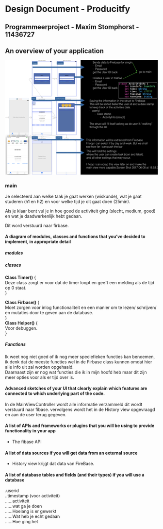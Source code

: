 # Design Document - Producitfy
## Programmeerproject - Maxim Stomphorst - 11436727



## An overview of your application
![Design document](https://github.com/majstomphorst/producitfy/blob/master/doc/desingScreens.jpeg)

### main
Je selecteerd aan welke taak je gaat werken (wiskunde), wat je gaat studeren (h1 en h2) en voor welke tijd je dit gaat doen (25min). 

Als je klaar bent vul je in hoe goed de activiteit ging (slecht, medium, goed) en wat je daadwerkenlijk hebt gedaan. 

Dit word verstuurd naar firbase. 
 

#### A diagram of modules, classes and functions that you’ve decided to implement, in appropriate detail
##### modules
##### classes
**Class Timer()** {  
Deze class zorgt er voor dat de timer loopt en geeft een melding als de tijd op 0 staat.  
}

**Class Firbase()** {  
Moet zorgen voor inlog functionaliteit en een manier om te lezen/ schrijven/ en mutaties door te geven aan de database.   
}  
**Class Helper()** {  
Voor debuggen.  
}
##### Functions
Ik weet nog niet goed of ik nog meer speciefieken functies kan benoemen, ik denk dat de meeste functies wel in de Firbase class kunnen omdat hier alle info uit zal worden opgehaald.  
Daarnaast zijn er nog wat functies die ik in mijn hoofd heb maar dit zijn meer opties voor als er tijd over is. 

#### Advanced sketches of your UI that clearly explain which features are connected to which underlying part of the code. 
In de MainViewController wordt alle informatie verzammeld dit wordt verstuurd naar fibase. vervolgens wordt het in de History view opgevraagd en aan de user terug gegeven. 

#### A list of APIs and frameworks or plugins that you will be using to provide functionality in your app
- The fibase API

#### A list of data sources if you will get data from an external source
- History view krijgt dat data van FireBase.

#### A list of database tables and fields (and their types) if you will use a database
.userid  
..timestamp (voor activiteit)  
......activiteit  
......wat ga je doen   
......Hoelang is er gewerkt   
......Wat heb je echt gedaan   
......Hoe ging het   
